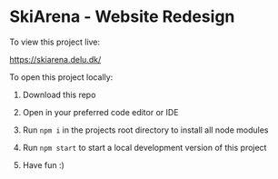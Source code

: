 # SkiArena - Website Redesign

To view this project live:

https://skiarena.delu.dk/


To open this project locally:

  1. Download this repo
  
  2. Open in your preferred code editor or IDE
  
  3. Run ```npm i``` in the projects root directory to install all node modules
  
  4. Run ```npm start``` to start a local development version of this project
  
  5. Have fun :)
